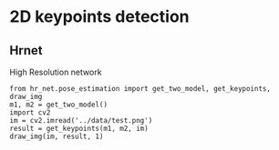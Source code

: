 # 2D keypoints detection  

## Hrnet 
High Resolution network    
```  
from hr_net.pose_estimation import get_two_model, get_keypoints, draw_img
m1, m2 = get_two_model()
import cv2
im = cv2.imread('../data/test.png')
result = get_keypoints(m1, m2, im)
draw_img(im, result, 1)

```

## 

